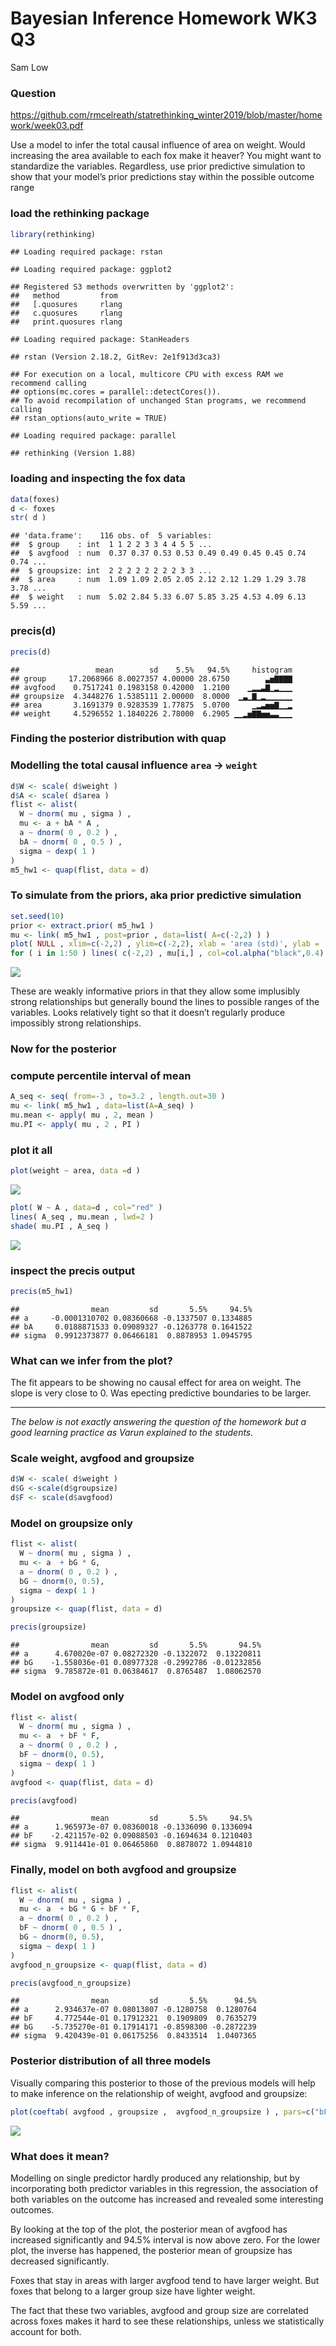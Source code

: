 # Bayesian Inference Homework WK3 Q3
Sam Low

### Question

<a href="https://github.com/rmcelreath/statrethinking_winter2019/blob/master/homework/week03.pdf" class="uri">https://github.com/rmcelreath/statrethinking_winter2019/blob/master/homework/week03.pdf</a>

Use a model to infer the total causal influence of area on weight. Would
increasing the area available to each fox make it heaver? You might want
to standardize the variables. Regardless, use prior predictive
simulation to show that your model’s prior predictions stay within the
possible outcome range

### load the rethinking package

``` r
library(rethinking)
```

    ## Loading required package: rstan

    ## Loading required package: ggplot2

    ## Registered S3 methods overwritten by 'ggplot2':
    ##   method         from 
    ##   [.quosures     rlang
    ##   c.quosures     rlang
    ##   print.quosures rlang

    ## Loading required package: StanHeaders

    ## rstan (Version 2.18.2, GitRev: 2e1f913d3ca3)

    ## For execution on a local, multicore CPU with excess RAM we recommend calling
    ## options(mc.cores = parallel::detectCores()).
    ## To avoid recompilation of unchanged Stan programs, we recommend calling
    ## rstan_options(auto_write = TRUE)

    ## Loading required package: parallel

    ## rethinking (Version 1.88)

### loading and inspecting the fox data

``` r
data(foxes)
d <- foxes
str( d )
```

    ## 'data.frame':    116 obs. of  5 variables:
    ##  $ group    : int  1 1 2 2 3 3 4 4 5 5 ...
    ##  $ avgfood  : num  0.37 0.37 0.53 0.53 0.49 0.49 0.45 0.45 0.74 0.74 ...
    ##  $ groupsize: int  2 2 2 2 2 2 2 2 3 3 ...
    ##  $ area     : num  1.09 1.09 2.05 2.05 2.12 2.12 1.29 1.29 3.78 3.78 ...
    ##  $ weight   : num  5.02 2.84 5.33 6.07 5.85 3.25 4.53 4.09 6.13 5.59 ...

### precis(d)

``` r
precis(d)
```

    ##                 mean        sd    5.5%   94.5%     histogram
    ## group     17.2068966 8.0027357 4.00000 28.6750        ▃▅▇▇▇▇
    ## avgfood    0.7517241 0.1983158 0.42000  1.2100    ▁▂▂▃▇▁▂▁▁▁
    ## groupsize  4.3448276 1.5385111 2.00000  8.0000  ▁▃▁▇▁▂▁▁▁▁▁▁
    ## area       3.1691379 0.9283539 1.77875  5.0700     ▁▂▃▅▅▇▁▁▂
    ## weight     4.5296552 1.1840226 2.78000  6.2905 ▁▁▂▅▇▇▅▅▃▃▁▁▁

### Finding the posterior distribution with quap

### Modelling the total causal influence `area` -&gt; `weight`

``` r
d$W <- scale( d$weight )
d$A <- scale( d$area )
flist <- alist(
  W ~ dnorm( mu , sigma ) ,
  mu <- a + bA * A ,
  a ~ dnorm( 0 , 0.2 ) ,
  bA ~ dnorm( 0 , 0.5 ) ,
  sigma ~ dexp( 1 )
)
m5_hw1 <- quap(flist, data = d)
```

### To simulate from the priors, aka prior predictive simulation

``` r
set.seed(10)
prior <- extract.prior( m5_hw1 )
mu <- link( m5_hw1 , post=prior , data=list( A=c(-2,2) ) )
plot( NULL , xlim=c(-2,2) , ylim=c(-2,2), xlab = 'area (std)', ylab = 'weight (std)')
for ( i in 1:50 ) lines( c(-2,2) , mu[i,] , col=col.alpha("black",0.4) )
```

![](HW_week3_q1_files/figure-markdown_github/sim-1.png)

These are weakly informative priors in that they allow some implusibly
strong relationships but generally bound the lines to possible ranges of
the variables. Looks relatively tight so that it doesn’t regularly
produce impossibly strong relationships.

### Now for the posterior

### compute percentile interval of mean

``` r
A_seq <- seq( from=-3 , to=3.2 , length.out=30 )
mu <- link( m5_hw1 , data=list(A=A_seq) )
mu.mean <- apply( mu , 2, mean )
mu.PI <- apply( mu , 2 , PI )
```

### plot it all

``` r
plot(weight ~ area, data =d )
```

![](HW_week3_q1_files/figure-markdown_github/plotall-1.png)

``` r
plot( W ~ A , data=d , col="red" )
lines( A_seq , mu.mean , lwd=2 )
shade( mu.PI , A_seq )
```

![](HW_week3_q1_files/figure-markdown_github/plotall-2.png)

### inspect the precis output

``` r
precis(m5_hw1)
```

    ##                mean         sd       5.5%     94.5%
    ## a     -0.0001310702 0.08360668 -0.1337507 0.1334885
    ## bA     0.0188871533 0.09089327 -0.1263778 0.1641522
    ## sigma  0.9912373877 0.06466181  0.8878953 1.0945795

### What can we infer from the plot?

The fit appears to be showing no causal effect for area on weight. The
slope is very close to 0. Was epecting predictive boundaries to be
larger.

------------------------------------------------------------------------

*The below is not exactly answering the question of the homework but a
good learning practice as Varun explained to the students.*

### Scale weight, avgfood and groupsize

``` r
d$W <- scale( d$weight )
d$G <-scale(d$groupsize)
d$F <- scale(d$avgfood) 
```

### Model on groupsize only

``` r
flist <- alist(
  W ~ dnorm( mu , sigma ) ,
  mu <- a  + bG * G,
  a ~ dnorm( 0 , 0.2 ) ,
  bG ~ dnorm(0, 0.5),
  sigma ~ dexp( 1 )
)
groupsize <- quap(flist, data = d)
```

``` r
precis(groupsize)
```

    ##                mean         sd       5.5%       94.5%
    ## a      4.670020e-07 0.08272320 -0.1322072  0.13220811
    ## bG    -1.558036e-01 0.08977328 -0.2992786 -0.01232856
    ## sigma  9.785872e-01 0.06384617  0.8765487  1.08062570

### Model on avgfood only

``` r
flist <- alist(
  W ~ dnorm( mu , sigma ) ,
  mu <- a  + bF * F,
  a ~ dnorm( 0 , 0.2 ) ,
  bF ~ dnorm(0, 0.5),
  sigma ~ dexp( 1 )
)
avgfood <- quap(flist, data = d)
```

``` r
precis(avgfood)
```

    ##                mean         sd       5.5%     94.5%
    ## a      1.965973e-07 0.08360018 -0.1336090 0.1336094
    ## bF    -2.421157e-02 0.09088503 -0.1694634 0.1210403
    ## sigma  9.911441e-01 0.06465860  0.8878072 1.0944810

### Finally, model on both avgfood and groupsize

``` r
flist <- alist(
  W ~ dnorm( mu , sigma ) ,
  mu <- a  + bG * G + bF * F,
  a ~ dnorm( 0 , 0.2 ) ,
  bF ~ dnorm( 0 , 0.5 ) ,
  bG ~ dnorm(0, 0.5),
  sigma ~ dexp( 1 )
)
avgfood_n_groupsize <- quap(flist, data = d)
```

``` r
precis(avgfood_n_groupsize)
```

    ##                mean         sd       5.5%      94.5%
    ## a      2.934637e-07 0.08013807 -0.1280758  0.1280764
    ## bF     4.772544e-01 0.17912321  0.1909809  0.7635279
    ## bG    -5.735270e-01 0.17914171 -0.8598300 -0.2872239
    ## sigma  9.420439e-01 0.06175256  0.8433514  1.0407365

### Posterior distribution of all three models

Visually comparing this posterior to those of the previous models will
help to make inference on the relationship of weight, avgfood and
groupsize:

``` r
plot(coeftab( avgfood , groupsize ,  avgfood_n_groupsize ) , pars=c("bF","bG") )
```

![](HW_week3_q1_files/figure-markdown_github/finalplot-1.png)

### What does it mean?

Modelling on single predictor hardly produced any relationship, but by
incorporating both predictor variables in this regression, the
association of both variables on the outcome has increased and revealed
some interesting outcomes.

By looking at the top of the plot, the posterior mean of avgfood has
increased significantly and 94.5% interval is now above zero. For the
lower plot, the inverse has happened, the posterior mean of groupsize
has decreased significantly.

Foxes that stay in areas with larger avgfood tend to have larger weight.
But foxes that belong to a larger group size have lighter weight.

The fact that these two variables, avgfood and group size are correlated
across foxes makes it hard to see these relationships, unless we
statistically account for both.
